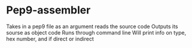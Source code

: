 # Pep9-assembler
Takes in a pep9 file as an argument
reads the source code 
Outputs its sourse as object code
Runs through command line
Will print info on type, hex number, and if direct or indirect
